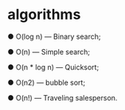# algorithms


● O(log n) — Binary search;

● O(n) — Simple search;

● O(n * log n) — Quicksort;

● O(n2) — bubble sort;

● O(n!) — Traveling salesperson.
